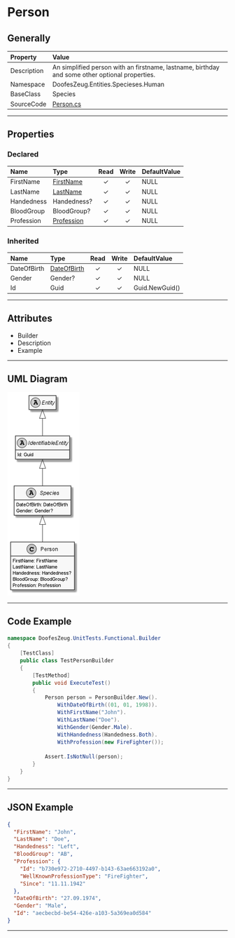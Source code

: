 ﻿# Person

## Generally

|Property|Value|
|:-|:-|
|Description|An simplified person with an firstname, lastname, birthday and some other optional properties.|
|Namespace|DoofesZeug.Entities.Specieses.Human|
|BaseClass|Species|
|SourceCode|[Person.cs](../../../../DoofesZeug.Library/Src/Entities/Specieses/Human/Person.cs)|

---

## Properties

### Declared

|Name|Type|Read|Write|DefaultValue|
|:---|:---|:--:|:---:|:-----------|
|FirstName|[FirstName](../../Entities/DoofesZeug.Entities.Specieses.Human/FirstName.md)|&#x2713;|&#x2713;|NULL|
|LastName|[LastName](../../Entities/DoofesZeug.Entities.Specieses.Human/LastName.md)|&#x2713;|&#x2713;|NULL|
|Handedness|Handedness?|&#x2713;|&#x2713;|NULL|
|BloodGroup|BloodGroup?|&#x2713;|&#x2713;|NULL|
|Profession|[Profession](../../Entities/DoofesZeug.Entities.Specieses.Human.Professions/Profession.md)|&#x2713;|&#x2713;|NULL|

### Inherited

|Name|Type|Read|Write|DefaultValue|
|:---|:---|:--:|:---:|:-----------|
|DateOfBirth|[DateOfBirth](../../Entities/DoofesZeug.Entities.DateAndTime/DateOfBirth.md)|&#x2713;|&#x2713;|NULL|
|Gender|Gender?|&#x2713;|&#x2713;|NULL|
|Id|Guid|&#x2713;|&#x2713;|Guid.NewGuid()|

---

## Attributes

- Builder
- Description
- Example

---

## UML Diagram

![Person.png](./Person.png "Person")

---

## Code Example

```cs
namespace DoofesZeug.UnitTests.Functional.Builder
{
    [TestClass]
    public class TestPersonBuilder
    {
        [TestMethod]
        public void ExecuteTest()
        {
            Person person = PersonBuilder.New().
                WithDateOfBirth((01, 01, 1998)).
                WithFirstName("John").
                WithLastName("Doe").
                WithGender(Gender.Male).
                WithHandedness(Handedness.Both).
                WithProfession(new FireFighter());

            Assert.IsNotNull(person);
        }
    }
}
```

---

## JSON Example

```json
{
  "FirstName": "John",
  "LastName": "Doe",
  "Handedness": "Left",
  "BloodGroup": "AB",
  "Profession": {
    "Id": "b730e972-2710-4497-b143-63ae663192a0",
    "WellKnownProfessionType": "FireFighter",
    "Since": "11.11.1942"
  },
  "DateOfBirth": "27.09.1974",
  "Gender": "Male",
  "Id": "aecbecbd-be54-426e-a103-5a369ea0d584"
}
```

---

